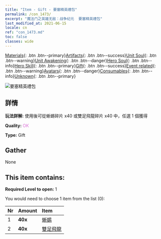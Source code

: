 ```yaml
---
title: "Item - Gift - 要塞精英禮包"
permalink: /con_1473/
excerpt: "魔法门之英雄无敌：战争纪元  要塞精英禮包"
last_modified_at: 2021-06-15
locale: cn
ref: "con_1473.md"
toc: false
classes: wide
---
```

 [Materials](/ItemsCN/){: .btn .btn--primary}[Artifacts](/ItemsCN/Artifacts/){: .btn .btn--success}[Unit Soul](/ItemsCN/UnitSoul/){: .btn .btn--warning}[Unit Awakening](/ItemsCN/UnitAwakening/){: .btn .btn--danger}[Hero Soul](/ItemsCN/HeroSoul/){: .btn .btn--info}[Hero Skill](/ItemsCN/HeroSkill/){: .btn .btn--primary}[Gift](/ItemsCN/Gift/){: .btn .btn--success}[Event related](/ItemsCN/Events/){: .btn .btn--warning}[Avatars](/ItemsCN/Avatars/){: .btn .btn--danger}[Consumables](/ItemsCN/Consumables/){: .btn .btn--info}[Unknown](/ItemsCN/Unknown/){: .btn .btn--primary}

 ![要塞精英禮包](/images/t/i_907087.png)

## 詳情
 **玩法詳解:** 使用後可從蜥蜴碎片 x40 或雙足飛龍碎片 x40 中，任選 1 個獲得

 **Quality:** <span style="color: #DA70D6">OK</span>

 **Type:** Gift

## Gather

  None

## This item contains:

 **Required Level to open:** 1

 You would need to choose 1 item from the list (0):

  | Nr | Amount |     Item    |
  |:---|:-------|:------------|
  | 1 |  **40x** | [蜥蜴](/cn/Items/unt_256/) |  | 
  | 2 |  **40x** | [雙足飛龍](/cn/Items/unt_258/) |  | 
